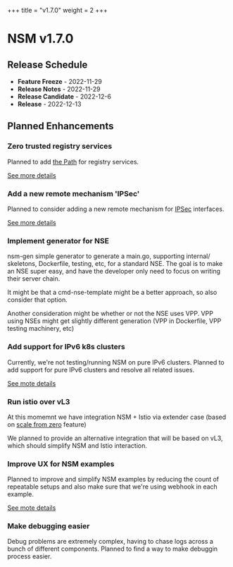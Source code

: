 +++
title = "v1.7.0"
weight = 2
+++

# NSM v1.7.0

## Release Schedule

- **Feature Freeze** -  2022-11-29
- **Release Notes** -  2022-11-29
- **Release Candidate** -  2022-12-6
- **Release** -  2022-12-13


## Planned Enhancements

### Zero trusted registry services

Planned to add [the Path](https://docs.google.com/presentation/d/1QU5FEq7QloLqEjJs-MMMWvcgPzkz6j-OYk-9k2gDTjc/edit#slide=id.g73e6edae28_0_0) for registry services.

[See more details](https://github.com/networkservicemesh/sdk/issues/1367)

### Add a new remote mechanism 'IPSec'

Planned to consider adding a new remote mechanism for [IPSec](https://wiki.debian.org/IPsec) interfaces.

[See more details](https://wiki.fd.io/view/VPP/IPSec)

### Implement generator for NSE

nsm-gen simple generator to generate a main.go, supporting internal/ skeletons, Dockerfile, testing, etc, for a standard NSE.  The goal is to make an NSE super easy, and have the developer only need to focus on writing their server chain.

It might be that a cmd-nse-template might be a better approach, so also consider that option.

Another consideration might be whether or not the NSE uses VPP.  VPP using NSEs might get slightly different generation (VPP in Dockerfile, VPP testing machinery, etc)

### Add support for IPv6 k8s clusters

Currently, we're not testing/running NSM on pure IPv6 clusters. 
Planned to add support for pure IPv6 clusters and resolve all related issues. 

[See mote details](https://github.com/networkservicemesh/integration-k8s-aws/issues/324)


### Run istio over vL3

At this momemnt we have integration NSM + Istio via extender case (based on [scale from zero](https://github.com/networkservicemesh/deployments-k8s/tree/main/examples/features/scale-from-zero) feature)

We planned to provide an alternative integration that will be based on vL3, which should simplify NSM and Istio interaction.

### Improve UX for NSM examples

Planned to improve and simplify NSM examples by reducing the count of repeatable setups and also make sure that we're using webhook in each example.

[See mote details](https://github.com/networkservicemesh/deployments-k8s/issues/7673)

### Make debugging easier

Debug problems are extremely complex, having to chase logs across a bunch of different components. 
Planned to find a way to make debuggin process easier.
